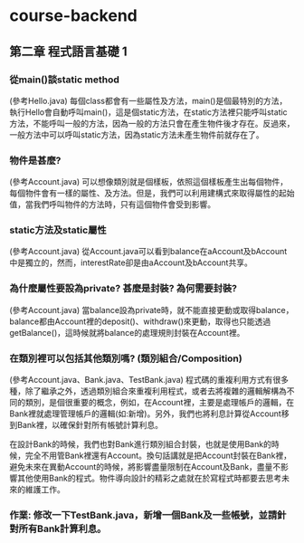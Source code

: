 # course-backend
## 第二章 程式語言基礎 1
### 從main()談static method
(參考Hello.java)
每個class都會有一些屬性及方法，main()是個最特別的方法，執行Hello會自動呼叫main()，這是個static方法，在static方法裡只能呼叫static方法，不能呼叫一般的方法，因為一般的方法只會在產生物件後才存在。反過來，一般方法中可以呼叫static方法，因為static方法未產生物件前就存在了。 

### 物件是甚麼?
(參考Account.java)
可以想像類別就是個樣板，依照這個樣板產生出每個物件，每個物件會有一樣的屬性、及方法。但是，我們可以利用建構式來取得屬性的起始值，當我們呼叫物件的方法時，只有這個物件會受到影響。

### static方法及static屬性
(參考Account.java)
從Account.java可以看到balance在aAccount及bAccount中是獨立的，然而，interestRate卻是由aAccount及bAccount共享。

### 為什麼屬性要設為private? 甚麼是封裝? 為何需要封裝?
(參考Account.java)
當balance設為private時，就不能直接更動或取得balance，balance都由Account裡的deposit()、withdraw()來更動，取得也只能透過getBalance()，這時候就將balance的處理規則封裝在Account裡。

### 在類別裡可以包括其他類別嗎? (類別組合/Composition)
(參考Account.java、Bank.java、TestBank.java)
程式碼的重複利用方式有很多種，除了繼承之外，透過類別組合來重複利用程式，或者去將複雜的邏輯解構為不同的類別，是個很重要的概念，例如，在Account裡，主要是處理帳戶的邏輯，在Bank裡就處理管理帳戶的邏輯(如:新增)。另外，我們也將利息計算從Account移到Bank裡，以確保針對所有帳號計算利息。

在設計Bank的時候，我們也對Bank進行類別組合封裝，也就是使用Bank的時候，完全不用管Bank裡還有Account。換句話講就是把Account封裝在Bank裡，避免未來在異動Account的時候，將影響盡量限制在Account及Bank，盡量不影響其他使用Bank的程式。物件導向設計的精彩之處就在於寫程式時都要去思考未來的維護工作。

### 作業: 修改一下TestBank.java，新增一個Bank及一些帳號，並請針對所有Bank計算利息。